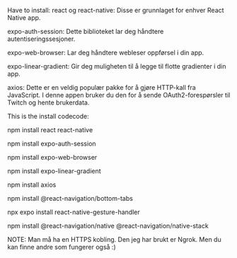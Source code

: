 Have to install: 
react og react-native: Disse er grunnlaget for enhver React Native app.

expo-auth-session: Dette biblioteket lar deg håndtere autentiseringssesjoner.

expo-web-browser: Lar deg håndtere webleser oppførsel i din app.

expo-linear-gradient: Gir deg muligheten til å legge til flotte gradienter i din app.

axios: Dette er en veldig populær pakke for å gjøre HTTP-kall fra JavaScript. I denne appen bruker du den for å sende OAuth2-forespørsler til Twitch og hente brukerdata.


This is the install codecode:

npm install react react-native

npm install expo-auth-session

npm install expo-web-browser

npm install expo-linear-gradient

npm install axios

npm install @react-navigation/bottom-tabs

npx expo install react-native-gesture-handler

npm install @react-navigation/native @react-navigation/native-stack


NOTE: Man må ha en HTTPS kobling. Den jeg har brukt er Ngrok. Men du kan finne andre som fungerer også :) 

